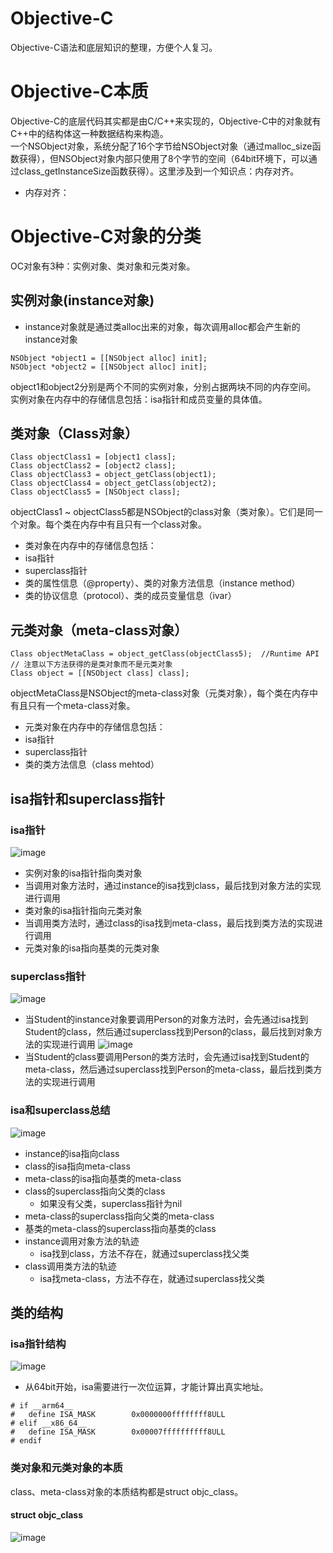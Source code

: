 # Objective-C
Objective-C语法和底层知识的整理，方便个人复习。
# Objective-C本质
Objective-C的底层代码其实都是由C/C++来实现的，Objective-C中的对象就有C++中的结构体这一种数据结构来构造。<br>一个NSObject对象，系统分配了16个字节给NSObject对象（通过malloc_size函数获得），但NSObject对象内部只使用了8个字节的空间（64bit环境下，可以通过class_getInstanceSize函数获得）。这里涉及到一个知识点：内存对齐。<br> 
* 内存对齐：
# Objective-C对象的分类
OC对象有3种：实例对象、类对象和元类对象。
## 实例对象(instance对象)
* instance对象就是通过类alloc出来的对象，每次调用alloc都会产生新的instance对象<br>
```
NSObject *object1 = [[NSObject alloc] init];
NSObject *object2 = [[NSObject alloc] init];
```
object1和object2分别是两个不同的实例对象，分别占据两块不同的内存空间。<br>实例对象在内存中的存储信息包括：isa指针和成员变量的具体值。
## 类对象（Class对象）
```
Class objectClass1 = [object1 class];
Class objectClass2 = [object2 class];
Class objectClass3 = object_getClass(object1);
Class objectClass4 = object_getClass(object2);
Class objectClass5 = [NSObject class];
```
objectClass1 ~ objectClass5都是NSObject的class对象（类对象）。它们是同一个对象。每个类在内存中有且只有一个class对象。<br>
* 类对象在内存中的存储信息包括：
* isa指针
* superclass指针
* 类的属性信息（@property）、类的对象方法信息（instance method）
* 类的协议信息（protocol）、类的成员变量信息（ivar）
## 元类对象（meta-class对象）
```
Class objectMetaClass = object_getClass(objectClass5);  //Runtime API
// 注意以下方法获得的是类对象而不是元类对象
Class object = [[NSObject class] class];
```
objectMetaClass是NSObject的meta-class对象（元类对象），每个类在内存中有且只有一个meta-class对象。<br>
* 元类对象在内存中的存储信息包括：
* isa指针
* superclass指针
* 类的类方法信息（class mehtod）
## isa指针和superclass指针
### isa指针
![image](https://github.com/lin450922/Objective-C/blob/master/images/isa指针指向.png)
* 实例对象的isa指针指向类对象
 * 当调用对象方法时，通过instance的isa找到class，最后找到对象方法的实现进行调用
* 类对象的isa指针指向元类对象
 * 当调用类方法时，通过class的isa找到meta-class，最后找到类方法的实现进行调用
* 元类对象的isa指向基类的元类对象
### superclass指针
![image](https://github.com/lin450922/Objective-C/blob/master/images/class对象的superclas指针.png)
* 当Student的instance对象要调用Person的对象方法时，会先通过isa找到Student的class，然后通过superclass找到Person的class，最后找到对象方法的实现进行调用
![image](https://github.com/lin450922/Objective-C/blob/master/images/meta-class对象的superclas指针.png)
* 当Student的class要调用Person的类方法时，会先通过isa找到Student的meta-class，然后通过superclass找到Person的meta-class，最后找到类方法的实现进行调用
### isa和superclass总结
![image](https://github.com/lin450922/Objective-C/blob/master/images/isa和superclass.png)
* instance的isa指向class
* class的isa指向meta-class
* meta-class的isa指向基类的meta-class
* class的superclass指向父类的class
  * 如果没有父类，superclass指针为nil
* meta-class的superclass指向父类的meta-class
* 基类的meta-class的superclass指向基类的class
* instance调用对象方法的轨迹
  * isa找到class，方法不存在，就通过superclass找父类
* class调用类方法的轨迹
  * isa找meta-class，方法不存在，就通过superclass找父类
## 类的结构
### isa指针结构
![image](https://github.com/lin450922/Objective-C/blob/master/images/isa指针.png)
* 从64bit开始，isa需要进行一次位运算，才能计算出真实地址。
```
# if __arm64__
#   define ISA_MASK        0x0000000ffffffff8ULL
# elif __x86_64__
#   define ISA_MASK        0x00007ffffffffff8ULL
# endif
```
### 类对象和元类对象的本质
class、meta-class对象的本质结构都是struct objc_class。
#### struct objc_class
![image](https://github.com/lin450922/Objective-C/blob/master/images/.png)















